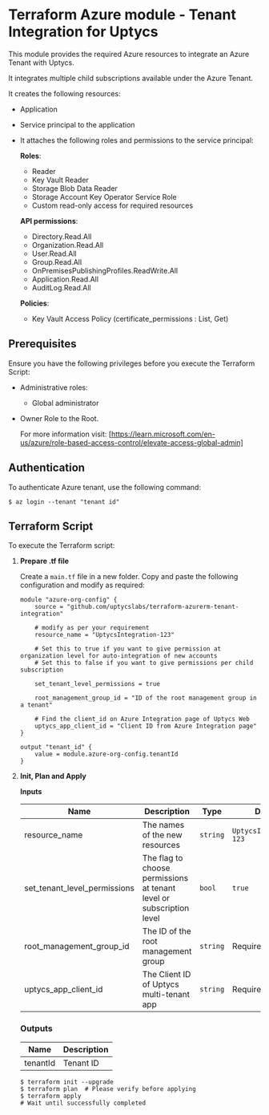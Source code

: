 # Terraform Azure module - Tenant Integration for Uptycs

This module provides the required Azure resources to integrate an Azure Tenant with Uptycs.

It integrates multiple child subscriptions available under the Azure Tenant.

It creates the following resources:
* Application
* Service principal to the application
* It attaches the following roles and permissions to the service principal:
  
  **Roles**:
  - Reader
  - Key Vault Reader
  - Storage Blob Data Reader
  - Storage Account Key Operator Service Role
  - Custom read-only access for required resources
  
  **API permissions**:
  - Directory.Read.All
  - Organization.Read.All
  - User.Read.All
  - Group.Read.All
  - OnPremisesPublishingProfiles.ReadWrite.All
  - Application.Read.All
  - AuditLog.Read.All
  
  **Policies**:
  - Key Vault Access Policy (certificate_permissions : List, Get)

## Prerequisites

Ensure you have the following privileges before you execute the Terraform Script:
* Administrative roles:
  * Global administrator

* Owner Role to the Root.

    For more information visit: [https://learn.microsoft.com/en-us/azure/role-based-access-control/elevate-access-global-admin]



## Authentication

To authenticate Azure tenant, use the following command:

```
$ az login --tenant "tenant id"
```

## Terraform Script

To execute the Terraform script:

1. **Prepare .tf file**

   Create a `main.tf` file in a new folder. Copy and paste the following configuration and modify as required:

   ```
   module "azure-org-config" {
       source = "github.com/uptycslabs/terraform-azurerm-tenant-integration"

       # modify as per your requirement
       resource_name = "UptycsIntegration-123"

       # Set this to true if you want to give permission at organization level for auto-integration of new accounts
       # Set this to false if you want to give permissions per child subscription

       set_tenant_level_permissions = true

       root_management_group_id = "ID of the root management group in a tenant"

       # Find the client_id on Azure Integration page of Uptycs Web
       uptycs_app_client_id = "Client ID from Azure Integration page"
   }

   output "tenant_id" {
       value = module.azure-org-config.tenantId
   }
   ```

2. **Init, Plan and Apply**

   **Inputs**

   | Name                         | Description                                                          | Type     | Default                             |
   | ---------------------------- | -------------------------------------------------------------------- | -------- | ----------------------------------- |
   | resource_name                | The names of the new resources                                       | `string` | `UptycsIntegration-123` |
   | set_tenant_level_permissions    | The flag to choose permissions at tenant level or subscription level | `bool`   | `true`                              |
   | root_management_group_id | The ID of the root management group                                  | `string` | Required                            |
   | uptycs_app_client_id | The Client ID of Uptycs multi-tenant app                                  | `string` | Required                            |

   ### Outputs

   | Name     | Description |
   | -------- | ----------- |
   | tenantId | Tenant ID   |

   ```
   $ terraform init --upgrade
   $ terraform plan  # Please verify before applying
   $ terraform apply
   # Wait until successfully completed
   ```
